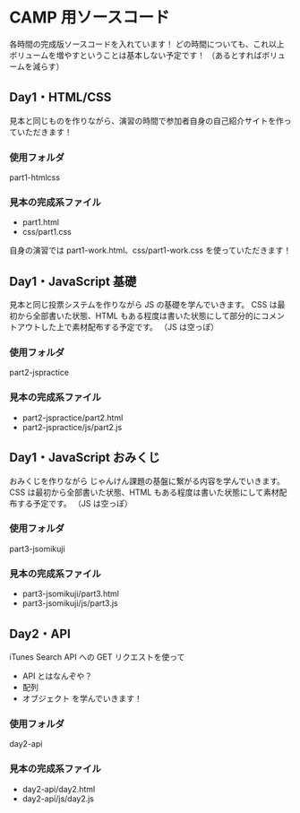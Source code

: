 # CAMP 用ソースコード

各時間の完成版ソースコードを入れています！
どの時間についても、これ以上ボリュームを増やすということは基本しない予定です！
（あるとすればボリュームを減らす）

## Day1・HTML/CSS

見本と同じものを作りながら、演習の時間で参加者自身の自己紹介サイトを作っていただきます！

### 使用フォルダ

part1-htmlcss

### 見本の完成系ファイル

- part1.html
- css/part1.css

自身の演習では part1-work.html、css/part1-work.css を使っていただきます！

## Day1・JavaScript 基礎

見本と同じ投票システムを作りながら JS の基礎を学んでいきます。
CSS は最初から全部書いた状態、HTML もある程度は書いた状態にして部分的にコメントアウトした上で素材配布する予定です。
（JS は空っぽ）

### 使用フォルダ

part2-jspractice

### 見本の完成系ファイル

- part2-jspractice/part2.html
- part2-jspractice/js/part2.js

## Day1・JavaScript おみくじ

おみくじを作りながら じゃんけん課題の基盤に繋がる内容を学んでいきます。
CSS は最初から全部書いた状態、HTML もある程度は書いた状態にして素材配布する予定です。
（JS は空っぽ）

### 使用フォルダ

part3-jsomikuji

### 見本の完成系ファイル

- part3-jsomikuji/part3.html
- part3-jsomikuji/js/part3.js

## Day2・API

iTunes Search API への GET リクエストを使って

- API とはなんぞや？
- 配列
- オブジェクト
  を学んでいきます！

### 使用フォルダ

day2-api

### 見本の完成系ファイル

- day2-api/day2.html
- day2-api/js/day2.js
